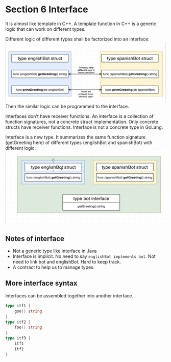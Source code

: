 # Section 6 Interface
It is almost like template in C++. A template function in C++ is a generic logic that can work on different types. 

Different logic of different types shall be factorized into an interface: ![inteface](./images/GolangInterface.png) Then the similar logic can be programmed to the interface.

Interfaces don't have receiver functions. An interface is a collection of function signatures, not a concrete struct implementation. Only concrete structs have receiver functions. Interface is not a concrete type in GoLang.

Interface is a new type. It summarizes the same function signature (getGreeting here) of different types (englishBot and spanishBot) with different logic: ![interface2](./images/GolangInterface2.png)

## Notes of interface
* Not a generic type like interface in Java
* Interface is implicit. No need to say `englishBot implements bot`. Not need to link bot and englishBot. Hard to keep track.
* A contract to help us to manage types.

## More interface syntax
Interfaces can be assembled together into another interface.
```go
type itf1 {
    goo() string
}
type itf2 {
    foo() string
}
type itf3 {
    itf1
    itf2
}
```


